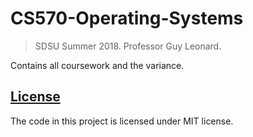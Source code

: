 # CS570-Operating-Systems
> SDSU Summer 2018. Professor Guy Leonard.

Contains all coursework and the variance.

## [License](LICENSE)

The code in this project is licensed under MIT license.
